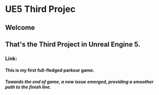 # UE5 Third Projec
## Welcome
## That's the Third Project in Unreal Engine 5.
### Link: 
#### This is my first full-fledged parkour game.
##### Towards the end of game, a new issue emerged, providing a smoother path to the finish line.
